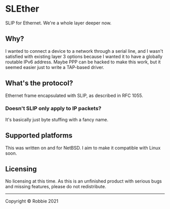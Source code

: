 # SLEther

SLIP for Ethernet. We're a whole layer deeper now.

## Why?

I wanted to connect a device to a network through a serial line, and I wasn't
satisfied with existing layer 3 options because I wanted it to have a globally
routable IPv6 address. Maybe PPP can be hacked to make this work, but it seemed
easier just to write a TAP-based driver.

## What's the protocol?

Ethernet frame encapsulated with SLIP, as described in RFC 1055.

### Doesn't SLIP only apply to IP packets?

It's basically just byte stuffing with a fancy name.

## Supported platforms

This was written on and for NetBSD. I aim to make it compatible with Linux soon.

## Licensing

No licensing at this time. As this is an unfinished product with serious bugs and missing features, please do not redistribute.

<hr>

Copyright &copy; Robbie 2021
